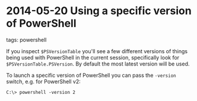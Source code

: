 # 2014-05-20 Using a specific version of PowerShell

tags: powershell

If you inspect `$PSVersionTable` you'll see a few different versions of things being used with PowerShell in the current session, specifically look for `$PSVersionTable.PSVersion`. By default the most latest version will be used.

To launch a specific version of PowerShell you can pass the `-version` switch, e.g. for PowerShell v2:


```shell
C:\> powershell -version 2
```
